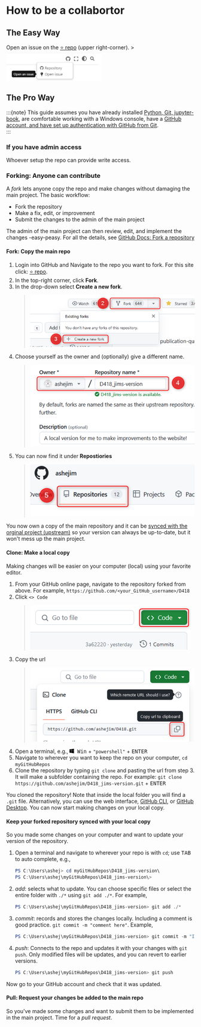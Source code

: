 # How to be a collabortor

## The Easy Way

Open an issue on the [⭐ repo](https://github.com/ashejim/D418) (upper right-corner).
    > <img src="https://github.com/ashejim/C964/blob/main/url_images/github-open-issue.png?raw=true" height="75px" />

## The Pro Way

:::{note}
This guide assumes you have already installed [Python, Git, jupyter-book](LINK), are comfortable working with a Windows console, have a [GitHub account, and have set up authentication with GitHub from Git](LINK).  
:::

### If you have admin access

Whoever setup the repo can provide write access.

### Forking: Anyone can contribute

A *fork* lets anyone copy the repo and make changes without damaging the main project. The basic workflow:

- Fork the repository
- Make a fix, edit, or improvement
- Submit the changes to the admin of the main project

The admin of the main project can then review, edit, and implement the changes -easy-peasy. For all the details, see [GitHub Docs: Fork a repository](https://docs.github.com/en/pull-requests/collaborating-with-pull-requests/working-with-forks/fork-a-repo)

#### Fork: Copy the main repo

1. Login into GitHub and Navigate to the repo you want to fork. For this site click: [⭐ repo](https://github.com/ashejim/D418).
2. In the top-right corner, click **Fork**.
3. In the drop-down select **Create a new fork**.
   > <img src= "https://github.com/ashejim/D418/blob/main/url_images/fork-2-3.png?raw=true">
4. Choose yourself as the owner and (optionally) give a different name.
   > <img src= "https://github.com/ashejim/D418/blob/main/url_images/fork-4.png?raw=true">
5. You can now find it under **Repostiories**
   > <img src= "https://github.com/ashejim/D418/blob/main/url_images/fork-5.png?raw=true">

You now own a copy of the main repository and it can be [synced with the orginal project (upstream)](https://docs.github.com/en/pull-requests/collaborating-with-pull-requests/working-with-forks/syncing-a-fork) so your version can always be up-to-date, but it won't mess up the main project.

#### Clone: Make a local copy

Making changes will be easier on your computer (local) using your favorite editor.

1. From your GitHub online page, navigate to the repository forked from above. For example,
   `https://github.com/<your_GitHub_username>/D418`
2. Click `<> Code`
   > <img src= "https://github.com/ashejim/D418/blob/main/url_images/github_code_button.png?raw=true">
3. Copy the url
   > <img src= "https://github.com/ashejim/D418/blob/main/url_images/github_url_button.png?raw=true"> 
4. Open a terminal, e.g., <kbd>![Windows Key](./url_images/winkeylogo.png) Win</kbd> + `"powershell"` + <kbd>ENTER</kbd>
5. Navigate to wherever you want to keep the repo on your computer,
   `cd myGitHubRepos`
6. Clone the repository by typing `git clone` and pasting the url from step 3. It will make a subfolder containing the repo. For example:
   `git clone https://github.com/ashejim/D418_jims-version.git` + <kbd>ENTER</kbd>

You cloned the repository! Note that inside the local folder you will find a `.git` file. Alternatively, you can use the web interface, [GitHub CLI](https://cli.github.com/), or [GitHub Desktop](https://docs.github.com/en/desktop). You can now start making changes on your local copy. 

#### Keep your forked repository synced with your local copy

So you made some changes on your computer and want to update your version of the repository.

1. Open a terminal and navigate to wherever your repo is with `cd`; use <kbd>TAB</kbd> to auto complete, e.g.,

    ```powershell
    PS C:\Users\ashej> cd myGitHubRepos\D418_jims-version\
    PS C:\Users\ashej\myGitHubRepos\D418_jims-version\>
    ```

2. *add*: selects what to update. You can choose specific files or select the entire folder with `./*` using `git add ./*`. For example,

    ```powershell
    PS C:\Users\ashej\myGitHubRepos\D418_jims-version> git add ./*
    ```

3. *commit*: records and stores the changes locally. Including a comment is good practice. `git commit -m "comment here"`. Example,

    ```powershell
    PS C:\Users\ashej\myGitHubRepos\D418_jims-version> git commit -m "I updated file X.md with a video on a big student issue."
    ```

4. *push*: Connects to the repo and updates it with your changes with `git push`. Only modified files will be updates, and you can revert to earlier versions.

    ```powershell
    PS C:\Users\ashej\myGitHubRepos\D418_jims-version> git push
    ```

Now go to your GitHub account and check that it was updated.

#### Pull: Request your changes be added to the main repo

So you've made some changes and want to submit them to be implemented in the main project. Time for a *pull request*.
